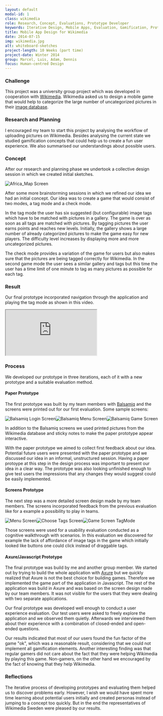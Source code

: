 ```yaml
---
layout: default
modal-id: 1
class: wikimedia
role: Research, Concept, Evaluations, Prototype Developer
keywords: Iterative Design, Mobile Apps, Evaluation, Gamification, Prototyping
title: Mobile App Design for Wikimedia
date: 2014-07-15
img: wikimedia.jpg
alt: whiteboard-sketches
project-length: 10 Weeks (part time)
project-date: Winter 2014
group: Marcel, Luis, Adam, Dennis
focus: Human-centred Design
---
```

<h3>Challenge</h3>
<p>This project was a university group project which was developed in cooperation with <a href="https://www.wikimedia.org/">Wikimedia</a>. Wikimedia asked us to design a mobile game that would help to categorize the large number of uncategorized pictures in their <a href="https://commons.wikimedia.org/wiki/Category:Images">image database</a>. </p>
<h3>Research and Planning</h3>
<p>I encouraged my team to start this project by analysing the workflow of uploading pictures on Wikimedia. Besides analysing the current state we studied gamification concepts that could help us to create a fun user experience. We also summarised our understandings about possible users.</p>
<h3>Concept</h3>
<p>After our research and planning phase we undertook a collective design session in which we created initial sketches.</p>
<img src="img/portfolio/wikimedia/tag_sketch.jpg" class="img-responsive img-thumbnail img-centered" alt="Africa_Map Screen">
<p>After some more brainstorming sessions in which we refined our idea we had an initial concept. Our idea was to create a game that would consist of two modes, a tag mode and a check mode.</p>
<p> In the tag mode the user has six suggested (but configurable) image tags which have to be matched with pictures in a gallery. The game is over as soon as all tags are matched with pictures. By tagging pictures the user earns points and reaches new levels. Initially, the gallery shows a large number of already categorized pictures to make the game easy for new players. The difficulty level increases by displaying more and more uncategorized pictures.</p>
<p>The check mode provides a variation of the game for users but also makes sure that the pictures are being tagged correctly for Wikimedia. In the second game mode the user sees a similar gallery and tags but this time the user has a time limit of one minute to tag as many pictures as possible for each tag.</p>
<h3>Result</h3>
<p>Our final prototype incorporated navigation through the application and playing the tag mode as shown in this video.</p>
<p>
<div class="flex-video widescreen"><iframe src="https://www.youtube.com/embed/umFB6wCbvQc" allowfullscreen=""></iframe></div>
</p>
<h3>Process</h3>
<p>We developed our prototype in three iterations, each of it with a new prototype and a suitable evaluation method.</p>
<h4>Paper Prototype</h4>
<p>The first prototype was built by my team members with <a href="https://balsamiq.com/">Balsamiq</a> and the screens were printed out for our first evaluation. Some sample screens:</p>
<p><img src="img/portfolio/wikimedia/balsamiq_login.png" class="img-responsive img-thumbnail img-mobilescreen img-centered" alt="Balsamiq Login Screen"><img src="img/portfolio/wikimedia/balsamiq_menu.png" class="img-responsive img-thumbnail img-mobilescreen img-centered" alt="Balsamiq Menu Screen"><img src="img/portfolio/wikimedia/balsamiq_gamescreen.png" class="img-responsive img-thumbnail img-mobilescreen img-centered" alt="Balsamiq Game Screen"></p>
<p>In addition to the Balsamiq screens we used printed pictures from the Wikimedia database and sticky notes to make the paper prototype appear interactive.</p>
<p>With the paper prototype we aimed to collect first feedback about our idea. Potential future users were presented with the paper prototype and we discussed our idea in an informal, unstructured session. Having a paper protoype at this step in the design process was important to present our idea in a clear way. The prototype was also looking unfinished enough to give test users the impressions that any changes they would suggest could be easily implemented.</p>
<h4>Screens Prototype</h4>
<p>The next step was a more detailed screen design made by my team members. The screens incorporated feedback from the previous evaluation like for a example a possibility to play in teams.</p>
<p><img src="img/portfolio/wikimedia/screen_menu.png" class="img-responsive img-thumbnail img-mobilescreen img-centered" alt="Menu Screen"><img src="img/portfolio/wikimedia/screen_choose_tags.png" class="img-responsive img-thumbnail img-mobilescreen img-centered" alt="Choose Tags Screen"><img src="img/portfolio/wikimedia/screen_tagmode.png" class="img-responsive img-thumbnail img-mobilescreen img-centered" alt="Game Screen TagMode"></p>
<p>Those screens were used for a usability evaluation conducted as a cognitive walkthrough with scenarios. In this evaluation we discovered for example the lack of affordance of image tags in the game which initially looked like buttons one could click instead of draggable tags. </p>
<h4>Axure/Javascript Prototype</h4>
<p>The final prototype was build by me and another group member. We started out by trying to build the whole application with <a href="http://www.axure.com/">Axure</a> but we quickly realized that Axure is not the best choice for building games. Therefore we implemented the game part of the application in Javascript. The rest of the application was build in Axure and was based on the screen design made by our team members. It was not visible for the users that they were dealing with two separate applications.
<p>Our final prototype was developed well enough to conduct a user experience evaluation. Our test users were asked to freely explore the application and we observed them quietly. Afterwards we interviewed them about their experience with a combination of closed-ended and open-ended questions.</p>
<p>Our results indicated that most of our users found the fun factor of the game "ok", which was a reasonable result, considering that we could not implement all gamification elements. Another interesting finding was that regular gamers did not care about the fact that they were helping Wikimedia by playing this game. Non-gamers, on the other hand we encouraged by the fact of knowing that they help Wikimedia.</p>
<h3>Reflections</h3>
<p>The iterative process of developing prototypes and evaluating them helped us to discover problems early. However, I wish we would have spent more time learning about potential users initially and created personas instead of jumping to a concept too quickly. But in the end the representatives of Wikimedia Sweden were pleased by our results.

